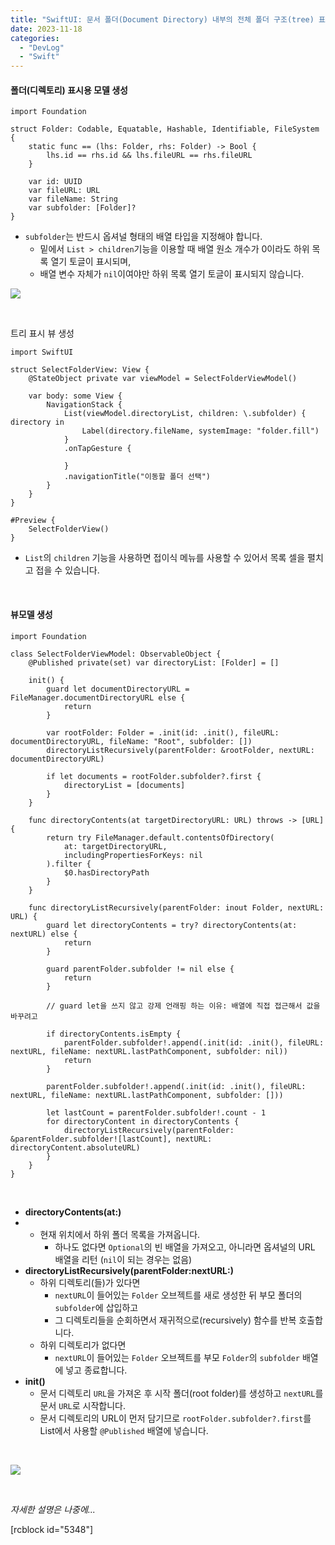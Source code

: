 ```yaml
---
title: "SwiftUI: 문서 폴더(Document Directory) 내부의 전체 폴더 구조(tree) 표시 (재귀 사용)"
date: 2023-11-18
categories: 
  - "DevLog"
  - "Swift"
---
```


#### **폴더(디렉토리) 표시용 모델 생성**

```
import Foundation

struct Folder: Codable, Equatable, Hashable, Identifiable, FileSystem {
    static func == (lhs: Folder, rhs: Folder) -> Bool {
        lhs.id == rhs.id && lhs.fileURL == rhs.fileURL
    }
    
    var id: UUID
    var fileURL: URL
    var fileName: String
    var subfolder: [Folder]?
}
```

- `subfolder`는 반드시 옵셔널 형태의 배열 타입을 지정해야 합니다.
    - 밑에서 `List > children`기능을 이용할 때 배열 원소 개수가 0이라도 하위 목록 열기 토글이 표시되며,
    - 배열 변수 자체가 `nil`이여야만 하위 목록 열기 토글이 표시되지 않습니다.

 ![](/assets/img/wp-content/uploads/2023/11/스크린샷-2023-11-19-오전-2.41.37-복사본.jpg)

 

트리 표시 뷰 생성

```
import SwiftUI

struct SelectFolderView: View {
    @StateObject private var viewModel = SelectFolderViewModel()
    
    var body: some View {
        NavigationStack {
            List(viewModel.directoryList, children: \.subfolder) { directory in
                Label(directory.fileName, systemImage: "folder.fill")
            }
            .onTapGesture {
                
            }
            .navigationTitle("이동할 폴더 선택")
        }
    }
}

#Preview {
    SelectFolderView()
}
```

- `List`의 `children` 기능을 사용하면 접이식 메뉴를 사용할 수 있어서 목록 셀을 펼치고 접을 수 있습니다.

 

#### **뷰모델 생성**

```
import Foundation

class SelectFolderViewModel: ObservableObject {
    @Published private(set) var directoryList: [Folder] = []
    
    init() {
        guard let documentDirectoryURL = FileManager.documentDirectoryURL else {
            return
        }
        
        var rootFolder: Folder = .init(id: .init(), fileURL: documentDirectoryURL, fileName: "Root", subfolder: [])
        directoryListRecursively(parentFolder: &rootFolder, nextURL: documentDirectoryURL)
        
        if let documents = rootFolder.subfolder?.first {
            directoryList = [documents]
        }
    }
    
    func directoryContents(at targetDirectoryURL: URL) throws -> [URL] {
        return try FileManager.default.contentsOfDirectory(
            at: targetDirectoryURL,
            includingPropertiesForKeys: nil
        ).filter {
            $0.hasDirectoryPath
        }
    }
    
    func directoryListRecursively(parentFolder: inout Folder, nextURL: URL) {
        guard let directoryContents = try? directoryContents(at: nextURL) else {
            return
        }
        
        guard parentFolder.subfolder != nil else {
            return
        }
        
        // guard let을 쓰지 않고 강제 언래핑 하는 이유: 배열에 직접 접근해서 값을 바꾸려고
        
        if directoryContents.isEmpty {
            parentFolder.subfolder!.append(.init(id: .init(), fileURL: nextURL, fileName: nextURL.lastPathComponent, subfolder: nil))
            return
        }
        
        parentFolder.subfolder!.append(.init(id: .init(), fileURL: nextURL, fileName: nextURL.lastPathComponent, subfolder: []))
        
        let lastCount = parentFolder.subfolder!.count - 1
        for directoryContent in directoryContents {
            directoryListRecursively(parentFolder: &parentFolder.subfolder![lastCount], nextURL: directoryContent.absoluteURL)
        }
    }
}

```

 

- **directoryContents(at:)**
- - 현재 위치에서 하위 폴더 목록을 가져옵니다.
    - 하나도 없다면 `Optional`의 빈 배열을 가져오고, 아니라면 옵셔널의 URL 배열을 리턴 (`nil`이 되는 경우는 없음)
- **directoryListRecursively(parentFolder:nextURL:)**
    - 하위 디렉토리(들)가 있다면
        - `nextURL`이 들어있는 `Folder` 오브젝트를 새로 생성한 뒤 부모 폴더의 `subfolder`에 삽입하고
        - 그 디렉토리들을 순회하면서 재귀적으로(recursively) 함수를 반복 호출합니다.
    - 하위 디렉토리가 없다면
        - `nextURL`이 들어있는 `Folder` 오브젝트를 부모 `Folder`의 `subfolder` 배열에 넣고 종료합니다.
- **init()**
    - 문서 디렉토리 `URL`을 가져온 후 시작 폴더(root folder)를 생성하고 `nextURL`를 문서 `URL`로 시작합니다.
    - 문서 디렉토리의 URL이 먼저 담기므로 `rootFolder.subfolder?.first`를 List에서 사용할 `@Published` 배열에 넣습니다.

 

![](https://media.giphy.com/media/Sr7GMtc23D9gbcVbQD/giphy.gif)

 

_자세한 설명은 나중에..._

\[rcblock id="5348"\]
